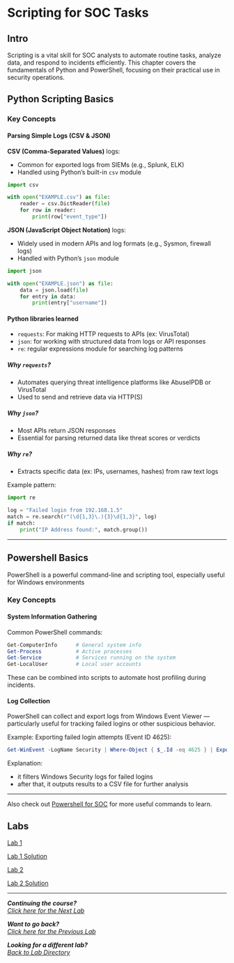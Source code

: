 # Scripting for SOC Tasks

## Intro

Scripting is a vital skill for SOC analysts to automate routine tasks, analyze data, and respond to incidents efficiently. This chapter covers the fundamentals of Python and PowerShell, focusing on their practical use in security operations.

## Python Scripting Basics

### Key Concepts

#### Parsing Simple Logs (CSV & JSON)

**CSV (Comma-Separated Values)** logs:
- Common for exported logs from SIEMs (e.g., Splunk, ELK)
- Handled using Python’s built-in `csv` module

```python
import csv

with open("EXAMPLE.csv") as file:
    reader = csv.DictReader(file)
    for row in reader:
        print(row["event_type"])
```

**JSON (JavaScript Object Notation)** logs:
- Widely used in modern APIs and log formats (e.g., Sysmon, firewall logs)
- Handled with Python’s `json` module

```python
import json

with open("EXAMPLE.json") as file:
    data = json.load(file)
    for entry in data:
        print(entry["username"])
```

#### Python libraries learned

- `requests`: For making HTTP requests to APIs (ex: VirusTotal)
- `json`: for working with structured data from logs or API responses
- `re`: regular expressions module for searching log patterns

##### Why `requests`?
- Automates querying threat intelligence platforms like AbuseIPDB or VirusTotal
- Used to send and retrieve data via HTTP(S)

##### Why `json`?
- Most APIs return JSON responses
- Essential for parsing returned data like threat scores or verdicts

##### Why `re`?
- Extracts specific data (ex: IPs, usernames, hashes) from raw text logs

Example pattern:
```python
import re

log = "Failed login from 192.168.1.5"
match = re.search(r"(\d{1,3}\.){3}\d{1,3}", log)
if match:
    print("IP Address found:", match.group())
```

---

## Powershell Basics

PowerShell is a powerful command-line and scripting tool, especially useful for Windows environments

### Key Concepts

#### System Information Gathering

Common PowerShell commands:

```powershell
Get-ComputerInfo      # General system info
Get-Process           # Active processes
Get-Service           # Services running on the system
Get-LocalUser         # Local user accounts
```

These can be combined into scripts to automate host profiling during incidents.

#### Log Collection

PowerShell can collect and export logs from Windows Event Viewer — particularly useful for tracking failed logins or other suspicious behavior.

Example: Exporting failed login attempts (Event ID 4625):

```powershell
Get-WinEvent -LogName Security | Where-Object { $_.Id -eq 4625 } | Export-Csv failed_logins.csv
```

Explanation:
- it filters Windows Security logs for failed logins
- after that, it outputs results to a CSV file for further analysis

---

Also check out [Powershell for SOC](/courseFiles/Lab_04-socScripting/powershell_for_soc.md) for more useful commands to learn.

## Labs

[Lab 1](/courseFiles/Lab_04-socScripting/lab1_detect_brute_force.md)

[Lab 1 Solution](/courseFiles/Lab_04-socScripting/lab1_solution_step_by_step.md)

[Lab 2](/courseFiles/Lab_04-socScripting/lab2_collect_system_info.md)

[Lab 2 Solution](/courseFiles/Lab_04-socScripting/lab2_solution_steb_by_step.md)

***                                                       

<b><i>Continuing the course?</b>
</br>
[Click here for the Next Lab](/courseFiles/Lab_05-networkingAndTelemetry/networkingAndTelemetry.md)</i>

<b><i>Want to go back?</b>
</br>
[Click here for the Previous Lab](/courseFiles/Lab_03-detectionAndThreatBehavior/detectionAndThreatBehavior.md)

<b><i>Looking for a different lab? </b></br>[Back to Lab Directory](/coursenavigation.md)</i>